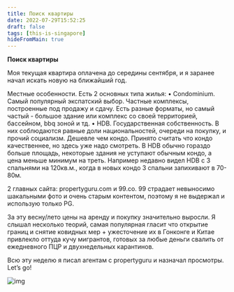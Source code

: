 ```yaml
---
title: Поиск квартиры
date: 2022-07-29T15:52:25
draft: false
tags: [this-is-singapore]
hideFromMain: true
---
```

**Поиск квартиры**

Моя текущая квартира оплачена до середины сентября, и я заранее начал искать новую на ближайший год. 

Местные особенности.
Есть 2 основных типа жилья:
• Condominium. Самый популярный экспатский выбор. Частные комплексы, построенные под продажу и сдачу. Есть разные форматы, но самый частый - большое здание или комплекс со своей территорией, бассейном, bbq зоной и тд. 
• HDB. Государственная собственность. В них соблюдаются равные доли национальностей, очереди на покупку, и прочий социализм. Дешевле чем кондо. Принято считать что кондо качественнее, но здесь уже надо смотреть. В HDB обычно гораздо больше площадь, некоторые здания не уступают обычным кондо, а цена меньше минимум на треть. 
Например недавно видел HDB с 3 спальнями на 120кв.м., когда в новых кондо 3 спальни запихивают в 70-80м.

2 главных сайта: propertyguru.com и 99.co. 99 страдает невыносимо шакальными фото и очень старым контентом, поэтому я не выдержал и использую только PG.

За эту весну/лето цены на аренду и покупку значительно выросли. Я слышал несколько теорий, самая популярная гласит что открытие границ и снятие ковидных мер + ужесточение их в Гонконге и Китае привлекло оттуда кучу мигрантов, готовых за любые деньги свалить от ежедневного ПЦР и двухнедельных карантинов. 

Всю эту неделю я писал агентам с propertyguru и назначал просмотры. Let’s go!

![img](/images/this-is-singapore/photos/photo_33@29-07-2022_15-52-17.jpg#center)